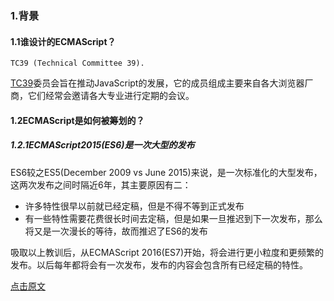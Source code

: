 ### 1.背景

#### 1.1谁设计的ECMAScript？

`TC39 (Technical Committee 39).`

[TC39](https://leanpub.com/exploring-es2016-es2017/read#tc39)委员会旨在推动JavaScript的发展，它的成员组成主要来自各大浏览器厂商，它们经常会邀请各大专业进行定期的会议。

#### 1.2ECMAScript是如何被筹划的？

##### 1.2.1ECMAScript2015(ES6)是一次大型的发布

ES6较之ES5(December 2009 vs June 2015)来说，是一次标准化的大型发布，这两次发布之间时隔近6年，其主要原因有二：

- 许多特性很早以前就已经定稿，但是不得不等到正式发布
- 有一些特性需要花费很长时间去定稿，但是如果一旦推迟到下一次发布，那么将又是一次漫长的等待，故而推迟了ES6的发布

吸取以上教训后，从ECMAScript 2016(ES7)开始，将会进行更小粒度和更频繁的发布。以后每年都将会有一次发布，发布的内容会包含所有已经定稿的特性。






[点击原文](https://leanpub.com/exploring-es2016-es2017/read#tc39)


